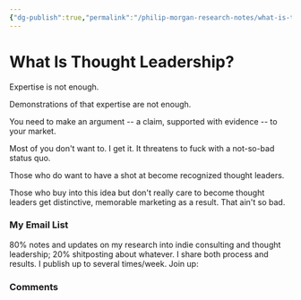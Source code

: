 ```yaml
---
{"dg-publish":true,"permalink":"/philip-morgan-research-notes/what-is-thought-leadership/"}
---
```


# What Is Thought Leadership?

Expertise is not enough.

Demonstrations of that expertise are not enough.

You need to make an argument -- a claim, supported with evidence -- to your market.

Most of you don't want to. I get it. It threatens to fuck with a not-so-bad status quo.

Those who do want to have a shot at become recognized thought leaders.

Those who buy into this idea but don't really care to become thought leaders get distinctive, memorable marketing as a result. That ain't so bad.



<div class="transclusion internal-embed is-loaded"><div class="markdown-embed">

<div class="markdown-embed-title">



</div>

### My Email List

80% notes and updates on my research into indie consulting and thought leadership; 20% shitposting about whatever. I share both process and results. I publish up to several times/week. Join up:

<script async data-uid="7f3b9aa331" src="https://philip-morgan-consulting.ck.page/7f3b9aa331/index.js"></script>

</div></div>



<div class="transclusion internal-embed is-loaded"><div class="markdown-embed">

<div class="markdown-embed-title">



</div>

### Comments

&nbsp;

<script src="https://utteranc.es/client.js"
        repo="philipmorg/philip-morgan-research-notes"
        issue-term="pathname"
        label="comment"
        theme="github-light"
        crossorigin="anonymous"
        async>
</script>

&nbsp;

</div></div>
